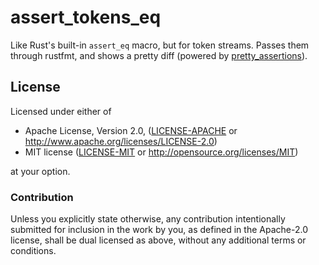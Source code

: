 # assert_tokens_eq

Like Rust's built-in `assert_eq` macro, but for token streams.
Passes them through rustfmt,
and shows a pretty diff
(powered by [pretty_assertions]).

[pretty_assertions]: https://crates.io/crates/pretty_assertions

## License

Licensed under either of

 * Apache License, Version 2.0, ([LICENSE-APACHE](LICENSE-APACHE) or http://www.apache.org/licenses/LICENSE-2.0)
 * MIT license ([LICENSE-MIT](LICENSE-MIT) or http://opensource.org/licenses/MIT)

at your option.

### Contribution

Unless you explicitly state otherwise, any contribution intentionally
submitted for inclusion in the work by you, as defined in the Apache-2.0
license, shall be dual licensed as above, without any additional terms or
conditions.
